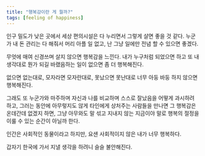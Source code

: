 ```yaml
---
title: "행복감이란 게 뭘까?"
tags: [feeling of happiness]
---
```


인구 밀도가 낮은 곳에서 세상 편의시설은 다 누리면서 그렇게 살면 좋을 것 같다. 누군가 내 돈 관리는 다 해줘서 머리 아플 일 없고, 난 그냥 일에만 전념 할 수 있으면 좋겠다.

무엇에 매여 신경쓰며 살지 않으면 행복감을 느낀다. 내가 누구처럼 되었으면 하고 또 내 생각대로 뭔가 되길 바랬음하는 일이 없으면 좀 더 행복해진다. 

없으면 없는대로, 모자라면 모자란대로, 못났으면 못난대로 너무 아둥 바둥 하지 않으면 행복해진다. 

그래도 또 누군가와 마주하며 자신과 나를 비교하며 스스로 잘났음을 어떻게 과시하려 하고, 그러는 동안에 아무렇지도 않게 타인에게 상처주는 사람들을 만나면 그 행복감은 온데간데 없겠지 하면, 그냥 아무와도 말 섞고 지내지 않는 지금이야 말로 행복의 절정을 이룰 수 있는 순간이 아닐까 한다.

인간은 사회적인 동물이라고 하지만, 요샌 사회적이지 않은 내가 너무 행복하다. 

갑자기 한국에 가서 지낼 생각을 하려니 슬슬 불안해진다.